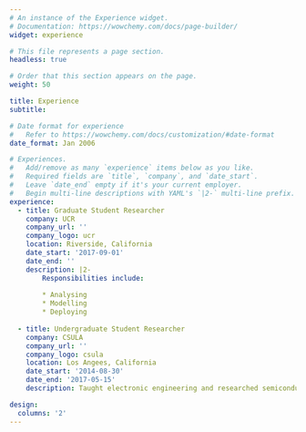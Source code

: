 ```yaml
---
# An instance of the Experience widget.
# Documentation: https://wowchemy.com/docs/page-builder/
widget: experience

# This file represents a page section.
headless: true

# Order that this section appears on the page.
weight: 50

title: Experience
subtitle:

# Date format for experience
#   Refer to https://wowchemy.com/docs/customization/#date-format
date_format: Jan 2006

# Experiences.
#   Add/remove as many `experience` items below as you like.
#   Required fields are `title`, `company`, and `date_start`.
#   Leave `date_end` empty if it's your current employer.
#   Begin multi-line descriptions with YAML's `|2-` multi-line prefix.
experience:
  - title: Graduate Student Researcher
    company: UCR
    company_url: ''
    company_logo: ucr
    location: Riverside, California
    date_start: '2017-09-01'
    date_end: ''
    description: |2-
        Responsibilities include:
        
        * Analysing
        * Modelling
        * Deploying
        
  - title: Undergraduate Student Researcher
    company: CSULA
    company_url: ''
    company_logo: csula
    location: Los Angees, California
    date_start: '2014-08-30'
    date_end: '2017-05-15'
    description: Taught electronic engineering and researched semiconductor physics.

design:
  columns: '2'
---
```

